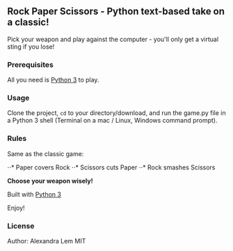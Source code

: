 ## Rock Paper Scissors - Python text-based take on a classic!

Pick your weapon and play against the computer - you'll only get a virtual sting if you lose!

### Prerequisites

All you need is [Python 3](https://www.python.org/) to play.

### Usage
Clone the project, <code>cd</code> to your directory/download, and run the game.py file in a Python 3 shell (Terminal on a mac / Linux, Windows command prompt).

### Rules
Same as the classic game:

⋅⋅* Paper covers Rock
⋅⋅* Scissors cuts Paper
⋅⋅* Rock smashes Scissors

**Choose your weapon wisely!**

Built with [Python 3](https://www.python.org/doc/)

Enjoy!

### License
Author: Alexandra Lem
MIT